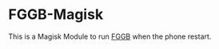 ﻿# FGGB-Magisk
This is a Magisk Module to run [FGGB](https://github.com/chihaamin/FGGB) when the phone restart.
